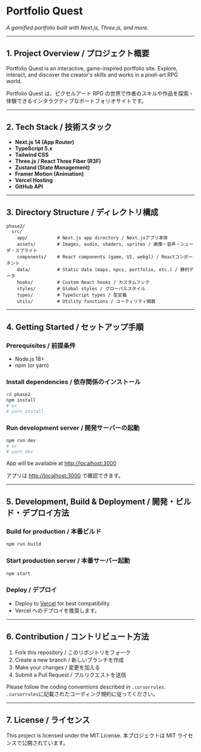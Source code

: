 # Portfolio Quest

_A gamified portfolio built with Next.js, Three.js, and more._

---

## 1. Project Overview / プロジェクト概要

Portfolio Quest is an interactive, game-inspired portfolio site. Explore, interact, and discover the creator's skills and works in a pixel-art RPG world.

Portfolio Quest は、ピクセルアート RPG の世界で作者のスキルや作品を探索・体験できるインタラクティブなポートフォリオサイトです。

---

## 2. Tech Stack / 技術スタック

- **Next.js 14 (App Router)**
- **TypeScript 5.x**
- **Tailwind CSS**
- **Three.js / React Three Fiber (R3F)**
- **Zustand (State Management)**
- **Framer Motion (Animation)**
- **Vercel Hosting**
- **GitHub API**

---

## 3. Directory Structure / ディレクトリ構成

```
phase2/
  src/
    app/           # Next.js app directory / Next.jsアプリ本体
    assets/        # Images, audio, shaders, sprites / 画像・音声・シェーダ・スプライト
    components/    # React components (game, UI, webgl) / Reactコンポーネント
    data/          # Static data (maps, npcs, portfolio, etc.) / 静的データ
    hooks/         # Custom React hooks / カスタムフック
    styles/        # Global styles / グローバルスタイル
    types/         # TypeScript types / 型定義
    utils/         # Utility functions / ユーティリティ関数
```

---

## 4. Getting Started / セットアップ手順

### Prerequisites / 前提条件

- Node.js 18+
- npm (or yarn)

### Install dependencies / 依存関係のインストール

```bash
cd phase2
npm install
# or
# yarn install
```

### Run development server / 開発サーバーの起動

```bash
npm run dev
# or
# yarn dev
```

App will be available at [http://localhost:3000](http://localhost:3000)

アプリは [http://localhost:3000](http://localhost:3000) で確認できます。

---

## 5. Development, Build & Deployment / 開発・ビルド・デプロイ方法

### Build for production / 本番ビルド

```bash
npm run build
```

### Start production server / 本番サーバー起動

```bash
npm start
```

### Deploy / デプロイ

- Deploy to [Vercel](https://vercel.com/) for best compatibility.
- Vercel へのデプロイを推奨します。

---

## 6. Contribution / コントリビュート方法

1. Fork this repository / このリポジトリをフォーク
2. Create a new branch / 新しいブランチを作成
3. Make your changes / 変更を加える
4. Submit a Pull Request / プルリクエストを送信

Please follow the coding conventions described in `.cursorrules`.
`.cursorrules`に記載されたコーディング規約に従ってください。

---

## 7. License / ライセンス

This project is licensed under the MIT License.
本プロジェクトは MIT ライセンスで公開されています。
